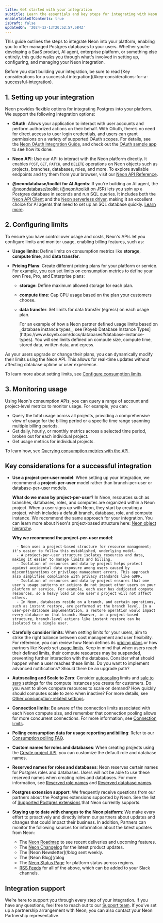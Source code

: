 ```yaml
---
title: Get started with your integration
subtitle: Learn the essentials and key steps for integrating with Neon
enableTableOfContents: true
isDraft: false
updatedOn: '2024-12-13T20:52:57.584Z'
---
```


This guide outlines the steps to integrate Neon into your platform, enabling you to offer managed Postgres databases to your users. Whether you’re developing a SaaS product, AI agent, enterprise platform, or something else entirely, this guide walks you through what's involved in setting up, configuring, and managing your Neon integration.

<Admonition type="tip" title="key considerations for a successful integration">
Before you start building your integration, be sure to read [Key considerations for a successful integration](#key-considerations-for-a-successful-integration).
</Admonition>

## 1. Setting up your integration

Neon provides flexible options for integrating Postgres into your platform. We support the following integration options:

- **OAuth**: Allows your application to interact with user accounts and perform authorized actions on their behalf. With OAuth, there’s no need for direct access to user login credentials, and users can grant permissions on a variety of supported OAuth scopes. For details, see the [Neon OAuth Integration Guide](/docs/guides/oauth-integration), and check out the [OAuth sample app](https://github.com/neondatabase/neon-branches-visualizer) to see how its done.

- **Neon API**: Use our API to interact with the Neon platform directly. It enables `POST`, `GET`, `PATCH`, and `DELETE` operations on Neon objects such as projects, branches, databases, roles, and more. To explore available endpoints and try them from your browser, visit our [Neon API Reference](https://api-docs.neon.tech/reference/getting-started-with-neon-api).

- **@neondatabase/toolkit for AI Agents**: If you're building an AI agent, the [@neondatabase/toolkit](https://github.com/neondatabase/toolkit) ([@neon/toolkit](https://jsr.io/@neon/toolkit) on JSR) lets you spin up a Postgres database in seconds and run SQL queries. It includes both the [Neon API Client](https://www.npmjs.com/package/@neondatabase/api-client) and the [Neon serverless driver](https://github.com/neondatabase/serverless), making it an excellent choice for AI agents that need to set up an SQL database quickly. [Learn more](/blog/why-neondatabase-toolkit).

## 2. Configuring limits

To ensure you have control over usage and costs, Neon's APIs let you configure limits and monitor usage, enabling billing features, such as:

- **Usage limits**: Define limits on consumption metrics like **storage**, **compute time**, and **data transfer**.
- **Pricing Plans**: Create different pricing plans for your platform or service. For example, you can set limits on consumption metrics to define your own Free, Pro, and Enterprise plans:

  - **storage**: Define maximum allowed storage for each plan.
  - **compute time**: Cap CPU usage based on the plan your customers choose.
  - **data transfer**: Set limits for data transfer (egress) on each usage plan.

    <Admonition type="tip" title="partner example">
    For an example of how a Neon partner defined usage limits based on _database instance types_, see [Koyeb Database Instance Types](https://www.koyeb.com/docs/databases#database-instance-types). You will see limits defined on compute size, compute time, stored data, written data, and egress.
    </Admonition>

As your users upgrade or change their plans, you can dynamically modify their limits using the Neon API. This allows for real-time updates without affecting database uptime or user experience.

To learn more about setting limits, see [Configure consumption limits](#/docs/guides/partner-consumption-limits).

## 3. Monitoring usage

Using Neon's consumption APIs, you can query a range of account and project-level metrics to monitor usage. For example, you can:

- Query the total usage across all projects, providing a comprehensive view of usage for the billing period or a specific time range spanning multiple billing periods.
- Get daily, hourly, or monthly metrics across a selected time period, broken out for each individual project.
- Get usage metrics for individual projects.

To learn how, see [Querying consumption metrics with the API](/docs/guides/partner-consumption-metrics).

## Key considerations for a successful integration

- **Use a project-per-user model**: When setting up your integration, we recommend a **project-per-user** model rather than branch-per-user or database-per-user models.

  **What do we mean by project-per-user?** In Neon, resources such as branches, databases, roles, and computes are organized within a Neon project. When a user signs up with Neon, they start by creating a project, which includes a default branch, database, role, and compute instance. We recommend the same approach for your integration. You can learn more about Neon's project-based structure here: [Neon object hierarchy](/docs/manage/overview).

  **Why we recommend the project-per-user model**:

        - Neon uses a project-based structure for resource management; it's easier to follow this established, underlying model.
        - A project-per-user structure isolates resources and data, making it easier to manage limits and billing.
        - Isolation of resources and data by project helps protect against accidental data exposure among users caused by misconfigurations or privilege management errors. This approach also simplifies compliance with privacy standards like GDPR.
        - Isolation of resources and data by project ensures that one user's usage patterns or actions do not impact other users on your platform or service. For example, each user has dedicated compute resources, so a heavy load in one user's project will not affect others.
        - In Neon, databases reside on a branch, and certain operations, such as instant restore, are performed at the branch level. In a user-per-database implementation, a restore operation would impact every database on that branch. However, in a project-based structure, branch-level actions like instant restore can be isolated to a single user.

- **Carefully consider limits**: When setting limits for your users, aim to strike the right balance between cost management and user flexibility. For reference, you can review how Neon defines its [pricing plans](/docs/introduction/plans) or how partners like Koyeb set [usage limits](https://www.koyeb.com/docs/databases#database-instance-types). Keep in mind that when users reach their defined limits, their compute resources may be suspended, preventing further interaction with the database. Consider what should happen when a user reaches these limits. Do you want to implement advanced notifications? Should there be an upgrade path?
- **Autoscaling and Scale to Zero**: Consider [autoscaling](/docs/introduction/autoscaling) limits and [sale to zero](/docs/introduction/scale-to-zero) settings for the compute instances you create for customers. Do you want to allow compute resources to scale on demand? How quickly should computes scale to zero when inactive? For more details, see [Other consumption-related settings](/docs/guides/partner-consumption-limits#other-consumption-related-settings).
- **Connection limits**: Be aware of the connection limits associated with each Neon compute size, and remember that connection pooling allows for more concurrent connections. For more information, see [Connection limits](/docs/connect/connection-pooling#connection-limits-without-connection-pooling).
- **Polling consumption data for usage reporting and billing**: Refer to our [Consumption polling FAQ](/docs/guides/partner-consumption-metrics#consumption-polling-faq).
- **Custom names for roles and databases**: When creating projects using the [Create project API](https://api-docs.neon.tech/reference/createproject), you can customize the default role and database names.
- **Reserved names for roles and databases**: Neon reserves certain names for Postgres roles and databases. Users will not be able to use these reserved names when creating roles and databases. For more information, see [Reserved role names](/docs/manage/roles#reserved-role-names) and [Reserved database names](/docs/manage/databases#reserved-database-names).
- **Postgres extension support**: We frequently receive questions from our partners about the Postgres extensions supported by Neon. See the list of [Supported Postgres extensions](/docs/extensions/pg-extensions) that Neon currently supports.
- **Staying up to date with changes to the Neon platform**: We make every effort to proactively and directly inform our partners about updates and changes that could impact their business. In addition, Partners can monitor the following sources for information about the latest updates from Neon:
  - The [Neon Roadmap](/docs/introduction/roadmap) to see recent deliveries and upcoming features.
  - The [Neon Changelog](/docs/changelog) for the latest product updates.
  - The [Neon Newsletter](/blog sent weekly.
  - The [Neon Blog](/blog
  - The [Neon Status Page](https://neonstatus.com/) for platform status across regions.
  - [RSS Feeds](/docs/reference/feeds) for all of the above, which can be added to your Slack channels.

## Integration support

We’re here to support you through every step of your integration. If you have any questions, feel free to reach out to our [Support team](/docs/introduction/support). If you’ve set up a partnership arrangement with Neon, you can also contact your Neon Partnership representative.
